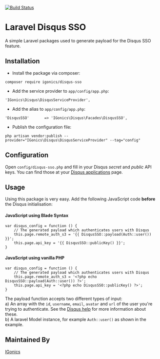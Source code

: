 [![Build Status](https://travis-ci.org/gggordon/laravel-disqus-sso.svg)](https://travis-ci.org/gggordin/laravel-disqus-sso)

# Laravel Disqus SSO

A simple Laravel packages used to generate payload for the Disqus SSO feature.

## Installation

- Install the package via composer:

`composer require igonics/disqus-sso`

- Add the service provider to `app/config/app.php`:

`'IGonics\Disqus\DisqusServiceProvider',`

- Add the alias to `app/config/app.php`:

`'DisqusSSO'       => 'IGonics\Disqus\Facades\DisqusSSO',`

- Publish the configuration file:

`php artisan vendor:publish --provider="IGonics\Disqus\DisqusServiceProvider" --tag="config"`

## Configuration

Open `config/disqus-sso.php` and fill in your Disqus _secret_ and _public_ API keys. You can find those at your [Disqus applications](https://disqus.com/api/applications/) page.

## Usage

Using this package is very easy. Add the following JavaScript code **before** the Disqus initialisation:

#### JavaScript using Blade Syntax
```
var disqus_config = function () {
    // The generated payload which authenticates users with Disqus
    this.page.remote_auth_s3 = '{{ DisqusSSO::payload(Auth::user()) }}';
    this.page.api_key = '{{ DisqusSSO::publicKey() }}';
}
```

#### JavaScript using vanilla PHP
```
var disqus_config = function () {
    // The generated payload which authenticates users with Disqus
    this.page.remote_auth_s3 = '<?php echo DisqusSSO::payload(Auth::user()) ?>';
    this.page.api_key = '<?php echo DisqusSSO::publicKey() ?>';
}
```



The payload function accepts two different types of input:  
a) An array with the `id`, `username`, `email`, `avatar` and `url` of the user you're trying to authenticate. See the [Disqus help](https://help.disqus.com/customer/portal/articles/236206-single-sign-on#user-data) for more information about these.  
b) A laravel Model instance, for example `Auth::user()` as shown in the example.

## Maintained By

[IGonics](http://igonics.com)

